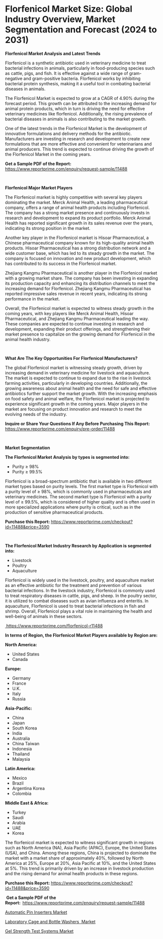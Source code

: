 <p><h1>Florfenicol Market Size: Global Industry Overview, Market Segmentation and Forecast (2024 to 2031)</h1></p><p><strong>Florfenicol Market Analysis and Latest Trends</strong></p>
<p><p>Florfenicol is a synthetic antibiotic used in veterinary medicine to treat bacterial infections in animals, particularly in food-producing species such as cattle, pigs, and fish. It is effective against a wide range of gram-negative and gram-positive bacteria. Florfenicol works by inhibiting bacterial protein synthesis, making it a useful tool in combating bacterial diseases in animals.</p><p>The Florfenicol Market is expected to grow at a CAGR of 4.90% during the forecast period. This growth can be attributed to the increasing demand for animal protein products, which in turn is driving the need for effective veterinary medicines like florfenicol. Additionally, the rising prevalence of bacterial diseases in animals is also contributing to the market growth.</p><p>One of the latest trends in the Florfenicol Market is the development of innovative formulations and delivery methods for the antibiotic. Manufacturers are investing in research and development to create new formulations that are more effective and convenient for veterinarians and animal producers. This trend is expected to continue driving the growth of the Florfenicol Market in the coming years.</p></p>
<p><strong>Get a Sample PDF of the Report:&nbsp;</strong> <a href="https://www.reportprime.com/enquiry/request-sample/11488">https://www.reportprime.com/enquiry/request-sample/11488</a></p>
<p>&nbsp;</p>
<p><strong>Florfenicol Major Market Players</strong></p>
<p><p>The Florfenicol market is highly competitive with several key players dominating the market. Merck Animal Health, a leading pharmaceutical company, offers a range of animal health products including Florfenicol. The company has a strong market presence and continuously invests in research and development to expand its product portfolio. Merck Animal Health has reported significant growth in its sales revenue over the years, indicating its strong position in the market.</p><p>Another key player in the Florfenicol market is Hisoar Pharmaceutical, a Chinese pharmaceutical company known for its high-quality animal health products. Hisoar Pharmaceutical has a strong distribution network and a wide customer base, which has led to its steady growth in the market. The company is focused on innovation and new product development, which has contributed to its success in the Florfenicol market.</p><p>Zhejiang Kangmu Pharmaceutical is another player in the Florfenicol market with a growing market share. The company has been investing in expanding its production capacity and enhancing its distribution channels to meet the increasing demand for Florfenicol. Zhejiang Kangmu Pharmaceutical has reported impressive sales revenue in recent years, indicating its strong performance in the market.</p><p>Overall, the Florfenicol market is expected to witness steady growth in the coming years, with key players like Merck Animal Health, Hisoar Pharmaceutical, and Zhejiang Kangmu Pharmaceutical leading the way. These companies are expected to continue investing in research and development, expanding their product offerings, and strengthening their market presence to capitalize on the growing demand for Florfenicol in the animal health industry.</p></p>
<p>&nbsp;</p>
<p><strong>What Are The Key Opportunities For Florfenicol Manufacturers?</strong></p>
<p><p>The global Florfenicol market is witnessing steady growth, driven by increasing demand in veterinary medicine for livestock and aquaculture. The market is expected to continue to expand due to the rise in livestock farming activities, particularly in developing countries. Additionally, the growing awareness about animal health and the need for safe and effective antibiotics further support the market growth. With the increasing emphasis on food safety and animal welfare, the Florfenicol market is projected to experience significant growth in the coming years. Major players in the market are focusing on product innovation and research to meet the evolving needs of the industry.</p></p>
<p><strong>Inquire or Share Your Questions If Any Before Purchasing This Report:</strong> <a href="https://www.reportprime.com/enquiry/pre-order/11488">https://www.reportprime.com/enquiry/pre-order/11488</a></p>
<p>&nbsp;</p>
<p><strong>Market Segmentation</strong></p>
<p><strong>The Florfenicol Market Analysis by types is segmented into:</strong></p>
<p><ul><li>Purity ≥ 98%</li><li>Purity ≥ 99.5%</li></ul></p>
<p><p>Florfenicol is a broad-spectrum antibiotic that is available in two different market types based on purity levels. The first market type is Florfenicol with a purity level of ≥ 98%, which is commonly used in pharmaceuticals and veterinary medicines. The second market type is Florfenicol with a purity level of ≥ 99.5%, which is considered of higher quality and is often used in more specialized applications where purity is critical, such as in the production of sensitive pharmaceutical products.</p></p>
<p><strong>Purchase this Report:&nbsp;</strong><a href="https://www.reportprime.com/checkout?id=11488&price=3590">https://www.reportprime.com/checkout?id=11488&price=3590</a></p>
<p>&nbsp;</p>
<p><strong>The Florfenicol Market Industry Research by Application is segmented into:</strong></p>
<p><ul><li>Livestock</li><li>Poultry</li><li>Aquaculture</li></ul></p>
<p><p>Florfenicol is widely used in the livestock, poultry, and aquaculture market as an effective antibiotic for the treatment and prevention of various bacterial infections. In the livestock industry, Florfenicol is commonly used to treat respiratory diseases in cattle, pigs, and sheep. In the poultry sector, it is utilized to combat diseases such as avian influenza and enteritis. In aquaculture, Florfenicol is used to treat bacterial infections in fish and shrimp. Overall, Florfenicol plays a vital role in maintaining the health and well-being of animals in these sectors.</p></p>
<p><a href="https://www.reportprime.com/florfenicol-r11488">&nbsp;https://www.reportprime.com/florfenicol-r11488</a></p>
<p><strong>In terms of Region, the Florfenicol Market Players available by Region are:</strong></p>
<p>
    <p> <strong> North America: </strong>
        <ul>
            <li>United States</li>
            <li>Canada</li>
        </ul>
        </p> 
    <p> <strong> Europe: </strong>
        <ul>
            <li>Germany</li>
            <li>France</li>
            <li>U.K.</li>
            <li>Italy</li>
            <li>Russia</li>
        </ul>
        </p> 
    <p> <strong> Asia-Pacific: </strong>
        <ul>
            <li>China</li>
            <li>Japan</li>
            <li>South Korea</li>
            <li>India</li>
            <li>Australia</li>
            <li>China Taiwan</li>
            <li>Indonesia</li>
            <li>Thailand</li>
            <li>Malaysia</li>
        </ul>
        </p> 
    <p> <strong> Latin America: </strong>
        <ul>
            <li>Mexico</li>
            <li>Brazil</li>
            <li>Argentina Korea</li>
            <li>Colombia</li>
        </ul>
        </p> 
    <p> <strong> Middle East & Africa: </strong>
        <ul>
            <li>Turkey</li>
            <li>Saudi</li>
            <li>Arabia</li>
            <li>UAE</li>
            <li>Korea</li>
        </ul>
    </p>
    </p>
<p><p>The florfenicol market is expected to witness significant growth in regions such as North America (NA), Asia Pacific (APAC), Europe, the United States (USA), and China. Among these regions, China is projected to dominate the market with a market share of approximately 40%, followed by North America at 25%, Europe at 20%, Asia Pacific at 10%, and the United States at 5%. This trend is primarily driven by an increase in livestock production and the rising demand for animal health products in these regions.</p></p>
<p><strong>Purchase this Report: </strong><a href="https://www.reportprime.com/checkout?id=11488&price=3590">https://www.reportprime.com/checkout?id=11488&price=3590</a></p>
<p>&nbsp;<strong>Get a Sample PDF of the Report:&nbsp;&nbsp;</strong><a href="https://www.reportprime.com/enquiry/request-sample/11488">https://www.reportprime.com/enquiry/request-sample/11488</a></p>
<p><strong></strong></p>
<p><p><a href="https://www.linkedin.com/pulse/decoding-automatic-pin-inserters-market-deep-dive-latest-trends-e6ayc?trackingId=xlkFDzvc%2BS6btqIlertjwQ%3D%3D">Automatic Pin Inserters Market</a></p><p><a href="https://www.linkedin.com/pulse/insights-laboratory-cage-bottle-washersnbsp-market-size-analysing-ld6qc?trackingId=5aUZ9ELFpTw6dTJGqlXMAw%3D%3D">Laboratory Cage and Bottle Washers  Market</a></p><p><a href="https://www.linkedin.com/pulse/gel-strength-test-systems-market-research-report-provides-thorough-wpfoc?trackingId=EAIuFzm0o%2BSIxmDsC8FUAw%3D%3D">Gel Strength Test Systems Market</a></p></p>